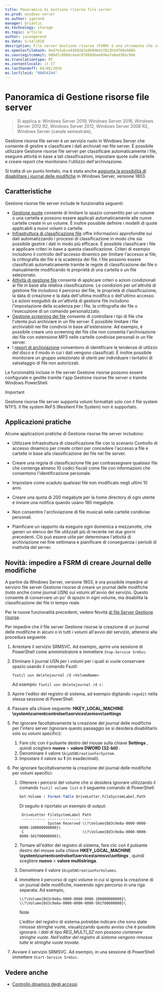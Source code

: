 ```yaml
---
title: Panoramica di Gestione risorse file server
ms.prod: windows-server
ms.author: jgerend
manager: brianlic
ms.technology: storage
ms.topic: article
author: jasongerend
ms.date: 5/14/2018
description: File server Gestione risorse (FSRM) è uno strumento che consente di gestire e classificare i dati in un file server Windows Server.
ms.openlocfilehash: 0ed7e5abce9389283a9b9d641f813b5df89a586b
ms.sourcegitcommit: b00d7c8968c4adc8f699dbee694afe6ed36bc9de
ms.translationtype: MT
ms.contentlocale: it-IT
ms.lasthandoff: 04/08/2020
ms.locfileid: "80854244"
---
```

# <a name="file-server-resource-manager-fsrm-overview"></a>Panoramica di Gestione risorse file server

> Si applica a: Windows Server 2019, Windows Server 2016, Windows Server 2012 R2, Windows Server 2012, Windows Server 2008 R2, Windows Server (canale semestrale), 

Gestione risorse file server è un servizio ruolo in Windows Server che consente di gestire e classificare i dati archiviati nei file server. È possibile utilizzare Gestione risorse file server per classificare automaticamente i file, eseguire attività in base a tali classificazioni, impostare quote sulle cartelle e creare report che monitorano l'utilizzo dell'archiviazione.

Si tratta di un punto limitato, ma è stata anche [aggiunta la possibilità di disabilitare i journal delle modifiche](#whats-new) in Windows Server, versione 1803.

## <a name="features"></a>Caratteristiche

Gestione risorse file server include le funzionalità seguenti:

-   [Gestione quote](quota-management.md) consente di limitare lo spazio consentito per un volume o una cartella e possono essere applicati automaticamente alle nuove cartelle create in un volume. È inoltre possibile definire i modelli di quote applicabili a nuovi volumi o cartelle.  
-   [Infrastruttura di classificazione file](classification-management.md) offre informazioni approfondite sui dati automatizzando i processi di classificazione in modo che sia possibile gestire i dati in modo più efficace. È possibile classificare i file e applicare criteri in base a questa classificazione. Criteri di esempio includono il controllo dell'accesso dinamico per limitare l'accesso ai file, la crittografia dei file e la scadenza dei file. I file possono essere classificati automaticamente tramite le regole di classificazione dei file o manualmente modificando le proprietà di una cartella o un file selezionato.
-   [Attività di gestione file](file-management-tasks.md) consente di applicare criteri o azioni condizionali ai file in base alla relativa classificazione. Le condizioni per un'attività di gestione file includono il percorso del file, le proprietà di classificazione, la data di creazione e la data dell'ultima modifica o dell'ultimo accesso. Le azioni eseguibili da un'attività di gestione file includono l'impostazione della scadenza per i file, la crittografia dei file o l'esecuzione di un comando personalizzato.
-   [Gestione screening dei file](file-screening-management.md) consente di controllare i tipi di file che l'utente può archiviare in un file server. È possibile limitare i file archiviabili nei file condivisi in base all'estensione. Ad esempio, è possibile creare uno screening dei file che non consenta l'archiviazione dei file con estensione MP3 nelle cartelle condivise personali in un file server.
-   I [report di archiviazione](storage-reports-management.md) consentono di identificare le tendenze di utilizzo del disco e il modo in cui i dati vengono classificati. È inoltre possibile monitorare un gruppo selezionato di utenti per individuare i tentativi di salvataggio di file non autorizzati.  
  
Le funzionalità incluse in file server Gestione risorse possono essere configurate e gestite tramite l'app Gestione risorse file server o tramite Windows PowerShell.
  
> [!IMPORTANT]
>  Gestione risorse file server supporta volumi formattati solo con il file system NTFS. Il file system ReFS (Resilient File System) non è supportato.  
  
## <a name="practical-applications"></a>Applicazioni pratiche  
 Alcune applicazioni pratiche di Gestione risorse file server includono:  
  
-   Utilizzare Infrastruttura di classificazione file con lo scenario Controllo di accesso dinamico per create criteri per concedere l'accesso a file e cartelle in base alla classificazione dei file nel file server.  
  
-   Creare una regola di classificazione file per contrassegnare qualsiasi file che contenga almeno 10 codici fiscali come file con informazioni che consentono l'identificazione personale.  
  
-   Impostare come scaduto qualsiasi file non modificato negli ultimi 10 anni.  
  
-   Creare una quota di 200 megabyte per la home directory di ogni utente e inviare una notifica quando usano 180 megabyte.  
  
-   Non consentire l'archiviazione di file musicali nelle cartelle condivise personali.  
  
-   Pianificare un rapporto da eseguire ogni domenica a mezzanotte, che generi un elenco dei file utilizzati più di recente nei due giorni precedenti. Ciò può essere utile per determinare l'attività di archiviazione nei fine settimana e pianificare di conseguenza i periodi di inattività del server.  

## <a name="whats-new---prevent-fsrm-from-creating-change-journals"></a><a name="whats-new"></a>Novità: impedire a FSRM di creare Journal delle modifiche

A partire da Windows Server, versione 1803, è ora possibile impedire al servizio file server Gestione risorse di creare un journal delle modifiche (noto anche come journal USN) sui volumi all'avvio del servizio. Questo consente di conservare un po' di spazio in ogni volume, ma disabilita la classificazione dei file in tempo reale.

Per le nuove funzionalità precedenti, vedere Novità [di file Server Gestione risorse](https://technet.microsoft.com/library/dn383587.aspx).

Per impedire che il file server Gestione risorse la creazione di un journal delle modifiche in alcuni o in tutti i volumi all'avvio del servizio, attenersi alla procedura seguente: 

1. Arrestare il servizio SRMSVC. Ad esempio, aprire una sessione di PowerShell come amministratore e immettere `Stop-Service SrmSvc`.
2. Eliminare il journal USN per i volumi per i quali si vuole conservare spazio usando il comando Fsutil: 

      ```
      fsutil usn deletejournal /d <VolumeName>
      ```
    Ad esempio: `fsutil usn deletejournal /d c:`

3. Aprire l'editor del registro di sistema, ad esempio digitando `regedit` nella stessa sessione di PowerShell.
4. Passare alla chiave seguente: **HKEY_LOCAL_MACHINE \system\currentcontrolset\services\srmsvc\settings**
5. Per ignorare facoltativamente la creazione del journal delle modifiche per l'intero server (ignorare questo passaggio se si desidera disabilitarlo solo su volumi specifici):
    1. Fare clic con il pulsante destro del mouse sulla chiave **Settings** , quindi scegliere **nuovo** > **valore DWORD (32-bit)** . 
    1. Denominare il valore `SkipUSNCreationForSystem`.
    1. Impostare il valore su **1** (in esadecimali).
6. Per ignorare facoltativamente la creazione del journal delle modifiche per volumi specifici:
    1. Ottenere i percorsi del volume che si desidera ignorare utilizzando il comando `fsutil volume list` o il seguente comando di PowerShell:
        ```PowerShell
        Get-Volume | Format-Table DriveLetter,FileSystemLabel,Path
        ```
       Di seguito è riportato un esempio di output:

       ```
        DriveLetter FileSystemLabel Path
        ----------- --------------- ----
                    System Reserved \\?\Volume{8d3c9e8a-0000-0000-0000-100000000000}\
        C                           \\?\Volume{8d3c9e8a-0000-0000-0000-501f00000000}\
       ```
    2. Tornare all'editor del registro di sistema, fare clic con il pulsante destro del mouse sulla chiave **HKEY_LOCAL_MACHINE \system\currentcontrolset\services\srmsvc\settings** , quindi scegliere **nuovo** > **valore multistringa**.
    3. Denominare il valore `SkipUSNCreationForVolumes`.
    4. Immettere il percorso di ogni volume in cui si ignora la creazione di un journal delle modifiche, inserendo ogni percorso in una riga separata. Ad esempio,

        ```
        \\?\Volume{8d3c9e8a-0000-0000-0000-100000000000}\
        \\?\Volume{8d3c9e8a-0000-0000-0000-501f00000000}\
        ```

        > [!NOTE] 
        > L'editor del registro di sistema potrebbe indicare che sono state rimosse stringhe vuote, visualizzando questo avviso che è possibile ignorare: *i dati di tipo REG_MULTI_SZ non possono contenere stringhe vuote. Nell'editor del registro di sistema vengono rimosse tutte le stringhe vuote trovate.*

7. Avviare il servizio SRMSVC. Ad esempio, in una sessione di PowerShell immettere `Start-Service SrmSvc`.



## <a name="see-also"></a>Vedere anche

- [Controllo dinamico degli accessi](https://technet.microsoft.com/library/dn408191(v=ws.11).aspx) 